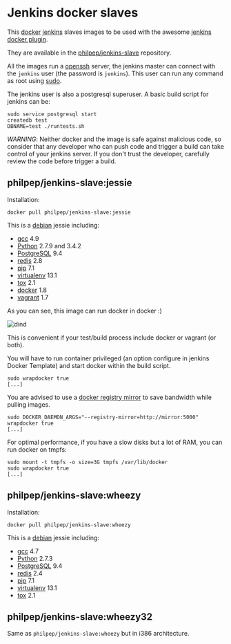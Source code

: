 Jenkins docker slaves
=====================

This [docker](https://www.docker.com/) [jenkins](https://jenkins-ci.org) slaves
images to be used with the awesome [jenkins docker
plugin](https://wiki.jenkins-ci.org/display/JENKINS/Docker+Plugin>).

They are available in the
[philpep/jenkins-slave](https://registry.hub.docker.com/u/philpep/jenkins-slave/)
repository.

All the images run a [openssh](http://www.openssh.com) server, the jenkins
master can connect with the `jenkins` user (the password is `jenkins`). This
user can run any command as root using [sudo](http://www.sudo.ws).

The jenkins user is also a postgresql superuser. A basic build script for jenkins can be:

    sudo service postgresql start
    createdb test
    DBNAME=test ./runtests.sh


*WARNING*: Neither docker and the image is safe against malicious code, so
consider that any developer who can push code and trigger a build can take
control of your jenkins server. If you don't trust the developer, carefully
review the code before trigger a build.


philpep/jenkins-slave:jessie
----------------------------

Installation:

    docker pull philpep/jenkins-slave:jessie

This is a [debian](https://debian.org) jessie including:

  * [gcc](https://gcc.gnu.org/) 4.9
  * [Python](https://python.org) 2.7.9 and 3.4.2
  * [PostgreSQL](http://www.postgresql.org) 9.4
  * [redis](http://redis.io) 2.8
  * [pip](https://pip.pypa.io/en/stable/) 7.1
  * [virtualenv](https://virtualenv.pypa.io) 13.1
  * [tox](https://tox.readthedocs.org) 2.1
  * [docker](https://www.docker.com/) 1.8
  * [vagrant](https://www.vagrantup.com) 1.7

As you can see, this image can run docker in docker :)

![dind](http://dl.philpep.org/docker-meme.jpg)

This is convenient if your test/build process include docker or vagrant (or
both).

You will have to run container privileged (an option configure in jenkins
Docker Template) and start docker within the build script.

    sudo wrapdocker true
    [...]

You are advised to use a [docker registry
mirror](https://docs.docker.com/articles/registry_mirror/) to save bandwidth
while pulling images.

    sudo DOCKER_DAEMON_ARGS="--registry-mirror=http://mirror:5000" wrapdocker true
    [...]


For optimal performance, if you have a slow disks but a lot of RAM, you can run docker on tmpfs:

    sudo mount -t tmpfs -o size=3G tmpfs /var/lib/docker
    sudo wrapdocker true
    [...]


philpep/jenkins-slave:wheezy
----------------------------

Installation:

    docker pull philpep/jenkins-slave:wheezy

This is a [debian](https://debian.org) jessie including:

  * [gcc](https://gcc.gnu.org/) 4.7
  * [Python](https://python.org) 2.7.3
  * [PostgreSQL](http://www.postgresql.org) 9.4
  * [redis](http://redis.io) 2.4
  * [pip](https://pip.pypa.io/en/stable/) 7.1
  * [virtualenv](https://virtualenv.pypa.io) 13.1
  * [tox](https://tox.readthedocs.org) 2.1


philpep/jenkins-slave:wheezy32
------------------------------

Same as `philpep/jenkins-slave:wheezy` but in i386 architecture.

